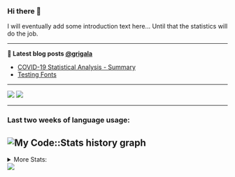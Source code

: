 ### Hi there 👋

I will eventually add some introduction text here... Until that the statistics will do the job. 

<!--
**grigala/grigala** is a ✨ _special_ ✨ repository because its `README.md` (this file) appears on your GitHub profile.

Here are some ideas to get you started:

- 🔭 I’m currently working on ...
- 🌱 I’m currently learning ...
- 👯 I’m looking to collaborate on ...
- 🤔 I’m looking for help with ...
- 💬 Ask me about ...
- 📫 How to reach me: ...
- 😄 Pronouns: ...
- ⚡ Fun fact: ...
-->

---

**📕 Latest blog posts [@grigala](https://grigala.github.io/blog/)**
<!-- BLOG-POST-LIST:START -->
- [COVID-19 Statistical Analysis - Summary](https://grigala.github.io/posts/2020/03/covid-19/)
- [Testing Fonts](https://grigala.github.io/posts/2019/12/testing-fonts/)
<!-- BLOG-POST-LIST:END -->

 ---
 
![](https://grigala-stats.vercel.app/api?username=grigala&count_private=true&show_icons=true&line_height=21&title_color=009930&icon_color=009930) ![](https://grigala-stats.vercel.app/api/top-langs/?username=grigala&layout=compact&title_color=009930)

<!-- images are not the same line
<p align = "center">
    <img src="https://github-readme-stats.vercel.app/api?username=grigala&count_private=true&show_icons=true&theme=dark&line_height=33" width="48%">
    <img src="https://github-readme-stats.vercel.app/api/top-langs/?username=grigala&layout=compact&theme=dark" width="48%">
</p> -->

---
### Last two weeks of language usage:

![My Code::Stats history graph](https://codestats-readme.wegfan.cn/history-graph/grigala)
---
<details>
<summary> More Stats: </summary>
  
<!--START_SECTION:waka-->
📊 **This Week I Spent My Time On** 

```text
⌚︎ Time Zone: Europe/Zurich

💬 Programming Languages: 
Java                     7 hrs 36 mins       ███████████░░░░░░░░░░░░░░   45.33% 
Python                   4 hrs 8 mins        ██████░░░░░░░░░░░░░░░░░░░   24.61% 
Properties               1 hr 14 mins        █░░░░░░░░░░░░░░░░░░░░░░░░   7.41% 
VimL                     1 hr 1 min          █░░░░░░░░░░░░░░░░░░░░░░░░   6.12% 
TeX                      57 mins             █░░░░░░░░░░░░░░░░░░░░░░░░   5.74%

🔥 Editors: 
IntelliJ                 9 hrs 25 mins       ██████████████░░░░░░░░░░░   56.1% 
PyCharm                  3 hrs 59 mins       ██████░░░░░░░░░░░░░░░░░░░   23.75% 
Vim                      3 hrs 8 mins        ████░░░░░░░░░░░░░░░░░░░░░   18.71% 
VS Code                  14 mins             ░░░░░░░░░░░░░░░░░░░░░░░░░   1.44%

💻 Operating System: 
Windows                  11 hrs 15 mins      ████████████████░░░░░░░░░   67.03% 
Linux                    5 hrs 32 mins       ████████░░░░░░░░░░░░░░░░░   32.97%

```

**I Mostly Code in Java** 

```text
Java                     5 repos             ████░░░░░░░░░░░░░░░░░░░░░   17.24% 
Scala                    3 repos             ██░░░░░░░░░░░░░░░░░░░░░░░   10.34% 
C++                      2 repos             █░░░░░░░░░░░░░░░░░░░░░░░░   6.9% 
Python                   2 repos             █░░░░░░░░░░░░░░░░░░░░░░░░   6.9% 
TeX                      2 repos             █░░░░░░░░░░░░░░░░░░░░░░░░   6.9%

```



<!--END_SECTION:waka-->

![My Code::Stats history graph](https://codestats-readme.wegfan.cn/history-graph/grigala)
---
</details>

<img src="https://komarev.com/ghpvc/?username=grigala&color=009930"/>

<!-- an additional pinned repositiroes -->
<!-- ![ReadMe Card](https://grigala-stats.vercel.app/api/pin/?username=grigala&repo=3DMMDepthFitting&title_color=008800) -->

